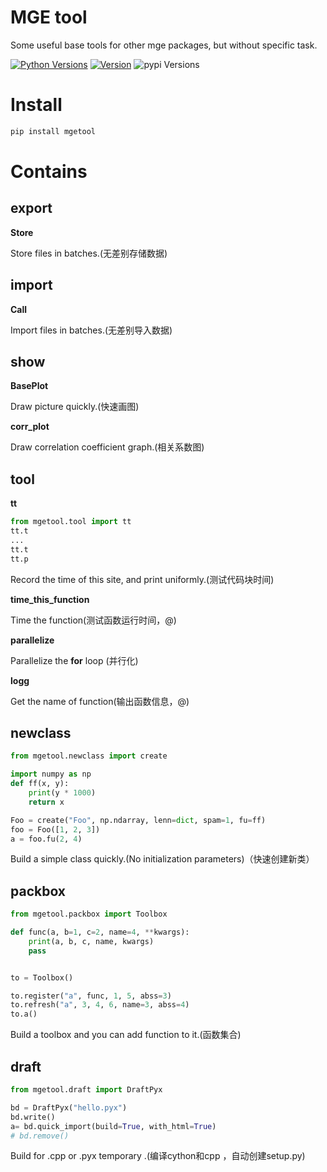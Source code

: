 # MGE tool

Some useful base tools for other mge packages, but without specific task.

[![Python Versions](https://img.shields.io/pypi/pyversions/mgetool.svg)](https://pypi.org/project/mgetool/)
[![Version](https://img.shields.io/github/tag/MGEdata/mgetool.svg)](https://github.com/MGEdata/mgetool/releases/latest)
![pypi Versions](https://badge.fury.io/py/mgetool.svg)

# Install

```bash
pip install mgetool
```

# Contains

export
----------------------
**Store**

Store files in batches.(无差别存储数据)

import
----------------------
**Call**

Import files in batches.(无差别导入数据)

show
----------------------
**BasePlot**

Draw picture quickly.(快速画图)

**corr_plot**

Draw correlation coefficient graph.(相关系数图)

tool
----------------------
**tt**

```python
from mgetool.tool import tt
tt.t
...
tt.t
tt.p
```

Record the time of this site, and print uniformly.(测试代码块时间)

**time_this_function**

Time the function(测试函数运行时间，@)

**parallelize**

Parallelize the **for** loop (并行化)

**logg**

Get the name of function(输出函数信息，@)

newclass
----------------------

```python
from mgetool.newclass import create

import numpy as np
def ff(x, y):
    print(y * 1000)
    return x

Foo = create("Foo", np.ndarray, lenn=dict, spam=1, fu=ff)
foo = Foo([1, 2, 3])
a = foo.fu(2, 4)
```

Build a simple class quickly.(No initialization parameters)（快速创建新类）

packbox
----------------------

```python
from mgetool.packbox import Toolbox

def func(a, b=1, c=2, name=4, **kwargs):
    print(a, b, c, name, kwargs)
    pass


to = Toolbox()

to.register("a", func, 1, 5, abss=3)
to.refresh("a", 3, 4, 6, name=3, abss=4)
to.a()
```

Build a toolbox and you can add function to it.(函数集合)

draft
----------------------

```python
from mgetool.draft import DraftPyx

bd = DraftPyx("hello.pyx")
bd.write()
a= bd.quick_import(build=True, with_html=True)
# bd.remove()
```

Build for .cpp or .pyx temporary .(编译cython和cpp ，自动创建setup.py)

